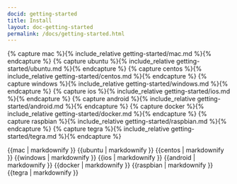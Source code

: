 ```yaml
---
docid: getting-started
title: Install
layout: doc-getting-started
permalink: /docs/getting-started.html
---
```

{% capture mac %}{% include_relative getting-started/mac.md %}{% endcapture %}
{% capture ubuntu %}{% include_relative getting-started/ubuntu.md %}{% endcapture %}
{% capture centos %}{% include_relative getting-started/centos.md %}{% endcapture %}
{% capture windows %}{% include_relative getting-started/windows.md %}{% endcapture %}
{% capture ios %}{% include_relative getting-started/ios.md %}{% endcapture %}
{% capture android %}{% include_relative getting-started/android.md %}{% endcapture %}
{% capture docker %}{% include_relative getting-started/docker.md %}{% endcapture %}
{% capture raspbian %}{% include_relative getting-started/raspbian.md %}{% endcapture %}
{% capture tegra %}{% include_relative getting-started/tegra.md %}{% endcapture %}

{{mac | markdownify }}
{{ubuntu | markdownify }}
{{centos | markdownify }}
{{windows | markdownify }}
{{ios | markdownify }}
{{android | markdownify }}
{{docker | markdownify }}
{{raspbian | markdownify }}
{{tegra | markdownify }}

